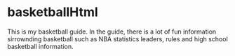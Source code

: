 # basketballHtml

This is my basketball guide. In the guide, there is a lot of fun information sirrownding basketball such as NBA statistics leaders, rules and high school basketball information.

